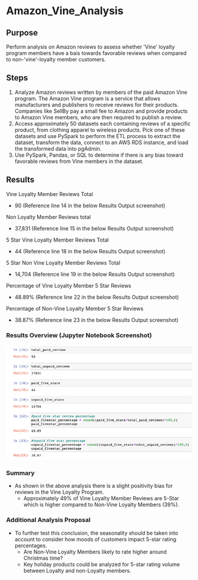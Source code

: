 # Amazon_Vine_Analysis

## Purpose
Perform analysis on Amazon reviews to assess whether 'Vine' loyalty program members have a bais towards favorable reviews when compared to non-'vine'-loyalty member customers.

## Steps
1. Analyze Amazon reviews written by members of the paid Amazon Vine program. The Amazon Vine program is a service that allows manufacturers and publishers to receive reviews for their products. Companies like SellBy pay a small fee to Amazon and provide products to Amazon Vine members, who are then required to publish a review.
2. Access approximately 50 datasets each containing reviews of a specific product, from clothing apparel to wireless products. Pick one of these datasets and use PySpark to perform the ETL process to extract the dataset, transform the data, connect to an AWS RDS instance, and load the transformed data into pgAdmin. 
3. Use PySpark, Pandas, or SQL to determine if there is any bias toward favorable reviews from Vine members in the dataset.

## Results
Vine Loyalty Member Reviews Total
- 90 (Reference line 14 in the below Results Output screenshot)

Non Loyalty Member Reviews total
- 37,831 (Reference line 15 in the below Results Output screenshot)

5 Star Vine Loyalty Member Reviews Total
- 44 (Reference line 18 in the below Results Output screenshot)

5 Star Non Vine Loyalty Member Reviews Total
- 14,704 (Reference line 19 in the below Results Output screenshot)

Percentage of Vine Loyalty Member 5 Star Reviews
- 48.89% (Reference line 22 in the below Results Output screenshot)

Percentage of Non-Vine Loyalty Member 5 Star Reviews
- 38.87% (Reference line 23 in the below Results Output screenshot)

### Results Overview (Jupyter Notebook Screenshot)
![](https://github.com/GrahamBSereno/Amazon_Vine_Analysis/blob/main/ResultsOverview.png)


### Summary
- As shown in the above analysis there is a slight positivity bias for reviews in the Vine Loyalty Program.
  - Approximately 49% of Vine Loyalty Member Reviews are 5-Star which is higher compared to Non-Vine Loyalty Members (39%).

### Additional Analysis Proposal
- To further test this conclusion, the seasonality should be taken into account to consider how moods of customers impact 5-star rating percentages.
  - Are Non-Vine Loyalty Members likely to rate higher around Christmas time? 
  - Key holiday products could be analyzed for 5-star rating volume between Loyalty and non-Loyalty members.
